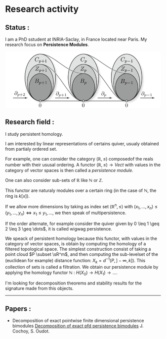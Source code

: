 Research activity
=================

Status :
--------

I am a PhD sstudent at INRIA-Saclay, in France located near Paris.
My research focus on __Persistence Modules__.

![](chain_complexes.png)

Research field :
----------------

I study persistent homology.

I am interested by linear representations of certains quiver, usualy obtained from partialy ordered set.

For example, one can consider the category $(\mathbb{R}, \leq)$ composedof the
reals number with their ususal ordering.
A functor $(\mathbb{R}, \leq) \rightarrow Vect$ with values
in the category of vector spaces is then called a _persistence module_.

One can also consider sub-sets of $\mathbb{R}$ like $\mathbb{N}$ or $\mathbb{Z}$.

This functor are naturaly modules over a certain ring (in the case of $\mathbb{N}$, the ring is $k[x]$).

If we allow more dimensions by taking as index set
$(\mathbb{R}^n, \leq)$ with $(x_1, \dots, x_n) \leq (y_1, \dots, y_n) \Leftrightarrow x_1 \leq y_1, \dots$, we then speak of multipersistence.

If the order alternate, for example consider the quiver given by 0 \leq 1 \geq 2 \leq 3 \geq \dots$, it is called wigwag persistence.

We speack of persistent homology because this functor, with values in the category of vector spaces, is obtain by computing the homology of a filtered topological space.
The simplest construction consist of taking a point cloud $P \subset \sR^m$,
and then computing the sub-levelset of the (euclidean for example) distance function: $X_k = d^{-1}(P, ]-\infty, k])$. This collection of sets is called a filtration.
We obtain our persistence module by applying the homology functor $\mathbb{N}$ : $H(X_0) \rightarrow H(X_1) \rightarrow \dots$.

I'm looking for decomposition theorems and stability results for the signature made from this objects.

--------------------------------------------------


Papers :
----------

* Decomposition of exact pointwise finite dimensional persistence bimodules [Decomposition of exact pfd persistence bimodules](https://arxiv.org/abs/1605.09726) J. Cochoy, S. Oudot.


